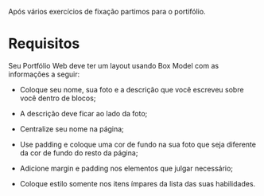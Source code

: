 Após vários exercícios de fixação partimos para o portifólio.

# Requisitos
Seu Portfólio Web deve ter um layout usando Box Model com as informações a seguir:

* Coloque seu nome, sua foto e a descrição que você escreveu sobre você dentro de blocos;

* A descrição deve ficar ao lado da foto;

* Centralize seu nome na página;

* Use padding e coloque uma cor de fundo na sua foto que seja diferente da cor de fundo do resto da página;

* Adicione margin e padding nos elementos que julgar necessário;

* Coloque estilo somente nos itens ímpares da lista das suas habilidades.
